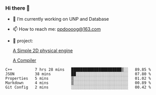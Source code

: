 ### Hi there 👋
- 🔭 I’m currently working on UNP and Database
  
- 📫 How to reach me: ppdoooog@163.com

- 🚄 project:

  [A Simple 2D physical engine](https://github.com/bupt-juniorTeam/Case2D-lite-with-Csharp)

  [A Compiler](https://github.com/bupt-juniorTeam/compiler)
  
  
<!--START_SECTION:waka-->
```text
C++          7 hrs 28 mins   ██████████████████████▒░░   89.85 % 
JSON         38 mins         ██░░░░░░░░░░░░░░░░░░░░░░░   07.80 % 
Properties   5 mins          ▒░░░░░░░░░░░░░░░░░░░░░░░░   01.02 % 
Markdown     4 mins          ▒░░░░░░░░░░░░░░░░░░░░░░░░   00.89 % 
Git Config   2 mins          ░░░░░░░░░░░░░░░░░░░░░░░░░   00.42 % 
```
<!--END_SECTION:waka-->

  <!--[blog](https://ppdog0.github.io/index) (lack of content)-->
  
<!--
  [java ee backend](https://github.com/ppdog0/java-ee-project)
    [python flask backend](https://github.com/NeilKleistGao/cloud-forest)
-->
  <!--
  ![Github Stats](https://github-readme-stats.vercel.app/api?username=ppdog0)
-->


<!--
**ppdog0/ppdog0** is a ✨ _special_ ✨ repository because its `README.md` (this file) appears on your GitHub profile.

Here are some ideas to get you started:

- 🔭 I’m currently working on ...
- 🌱 I’m currently learning ...
- 👯 I’m looking to collaborate on ...
- 🤔 I’m looking for help with ...
- 💬 Ask me about ...
- 📫 How to reach me: ...
- 😄 Pronouns: ...
- ⚡ Fun fact: ...
-->
